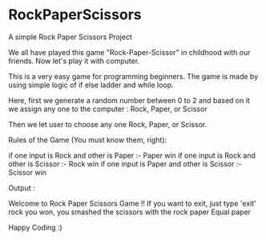 # RockPaperScissors
A simple Rock Paper Scissors Project

We all have played this game "Rock-Paper-Scissor" in childhood with our friends. Now let's play it with computer. 

This is a very easy game for programming beginners. The game is made by using simple logic of if else ladder and while loop. 

Here, first we generate a random number between 0 to 2 and based on it we assign any one to the computer :
Rock, Paper, or Scissor

Then we let user to choose any one Rock, Paper, or Scissor.


Rules of the Game (You must know them, right): 

if one input is Rock and other is Paper :- Paper win
if one input is Rock and other is Scissor :- Rock win
if one input is Paper and other is Scissor :- Scissor win



Output : 

Welcome to Rock Paper Scissors Game !!
If you want to exit, just type 'exit' 
rock
you won, you smashed the scissors with the rock
paper
Equal
paper

Happy Coding :)
